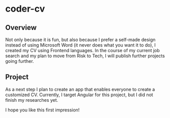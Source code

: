 # coder-cv

## Overview

Not only because it is fun, but also because I prefer a self-made design instead of using Microsoft Word (it never does what you want it to do), I created my CV using Frontend languages. In the course of my current job search and my plan to move from Risk to Tech, I will publish further projects going further.

## Project

As a next step I plan to create an app that enables everyone to create a customized CV. Currently, I target Angular for this project, but I did not finish my researches yet.

I hope you like this first impression!